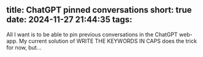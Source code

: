 title: ChatGPT pinned conversations
short: true
date: 2024-11-27 21:44:35
tags:
---
All I want is to be able to pin previous conversations in the ChatGPT web-app. My current solution of WRITE THE KEYWORDS IN CAPS does the trick for now, but...